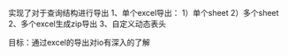 实现了对于查询结构进行导出
1、单个excel导出：
1）单个sheet
2）多个sheet
2、多个excel生成zip导出
3、自定义动态表头




目标：通过excel的导出对io有深入的了解

